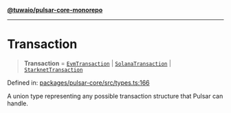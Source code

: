 [**@tuwaio/pulsar-core-monorepo**](../../../README.md)

***

# Transaction

> **Transaction** = [`EvmTransaction`](EvmTransaction.md) \| [`SolanaTransaction`](SolanaTransaction.md) \| [`StarknetTransaction`](StarknetTransaction.md)

Defined in: [packages/pulsar-core/src/types.ts:166](https://github.com/TuwaIO/pulsar-core/blob/0303e0cc6e70e6cb5b5f7acf1bc92cc6f2599cca/packages/pulsar-core/src/types.ts#L166)

A union type representing any possible transaction structure that Pulsar can handle.
